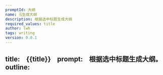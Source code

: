 ```yaml
---
promptId: 大纲                                                          
name: 🗒️生成大纲    
description: 根据选中标题生成大纲  
required_values: title    
author: lwh    
tags: writing    
version: 0.0.1    
---
```

title:    
{{title}}    
prompt:    
根据选中标题生成大纲。
outline:                            
-